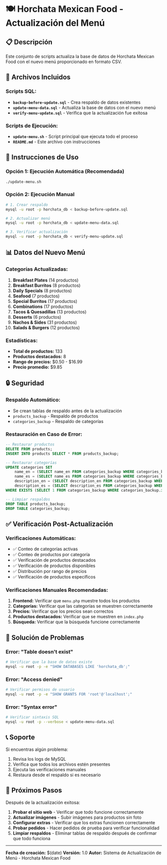 # 🍽️ Horchata Mexican Food - Actualización del Menú

## 📋 Descripción
Este conjunto de scripts actualiza la base de datos de Horchata Mexican Food con el nuevo menú proporcionado en formato CSV.

## 📁 Archivos Incluidos

### Scripts SQL:
- **`backup-before-update.sql`** - Crea respaldo de datos existentes
- **`update-menu-data.sql`** - Actualiza la base de datos con el nuevo menú
- **`verify-menu-update.sql`** - Verifica que la actualización fue exitosa

### Scripts de Ejecución:
- **`update-menu.sh`** - Script principal que ejecuta todo el proceso
- **`README.md`** - Este archivo con instrucciones

## 🚀 Instrucciones de Uso

### Opción 1: Ejecución Automática (Recomendada)
```bash
./update-menu.sh
```

### Opción 2: Ejecución Manual
```bash
# 1. Crear respaldo
mysql -u root -p horchata_db < backup-before-update.sql

# 2. Actualizar menú
mysql -u root -p horchata_db < update-menu-data.sql

# 3. Verificar actualización
mysql -u root -p horchata_db < verify-menu-update.sql
```

## 📊 Datos del Nuevo Menú

### Categorías Actualizadas:
1. **Breakfast Plates** (14 productos)
2. **Breakfast Burritos** (8 productos)
3. **Daily Specials** (8 productos)
4. **Seafood** (7 productos)
5. **Special Burritos** (17 productos)
6. **Combinations** (17 productos)
7. **Tacos & Quesadillas** (13 productos)
8. **Desserts** (6 productos)
9. **Nachos & Sides** (31 productos)
10. **Salads & Burgers** (12 productos)

### Estadísticas:
- **Total de productos:** 133
- **Productos destacados:** 8
- **Rango de precios:** $0.50 - $16.99
- **Precio promedio:** $9.85

## 🔒 Seguridad

### Respaldo Automático:
- Se crean tablas de respaldo antes de la actualización
- `products_backup` - Respaldo de productos
- `categories_backup` - Respaldo de categorías

### Restauración en Caso de Error:
```sql
-- Restaurar productos
DELETE FROM products;
INSERT INTO products SELECT * FROM products_backup;

-- Restaurar categorías
UPDATE categories SET 
    name_en = (SELECT name_en FROM categories_backup WHERE categories_backup.id = categories.id),
    name_es = (SELECT name_es FROM categories_backup WHERE categories_backup.id = categories.id),
    description_en = (SELECT description_en FROM categories_backup WHERE categories_backup.id = categories.id),
    description_es = (SELECT description_es FROM categories_backup WHERE categories_backup.id = categories.id)
WHERE EXISTS (SELECT 1 FROM categories_backup WHERE categories_backup.id = categories.id);

-- Limpiar respaldos
DROP TABLE products_backup;
DROP TABLE categories_backup;
```

## ✅ Verificación Post-Actualización

### Verificaciones Automáticas:
- ✅ Conteo de categorías activas
- ✅ Conteo de productos por categoría
- ✅ Verificación de productos destacados
- ✅ Verificación de productos disponibles
- ✅ Distribución por rango de precios
- ✅ Verificación de productos específicos

### Verificaciones Manuales Recomendadas:
1. **Frontend:** Verificar que `menu.php` muestre todos los productos
2. **Categorías:** Verificar que las categorías se muestren correctamente
3. **Precios:** Verificar que los precios sean correctos
4. **Productos destacados:** Verificar que se muestren en `index.php`
5. **Búsqueda:** Verificar que la búsqueda funcione correctamente

## 🐛 Solución de Problemas

### Error: "Table doesn't exist"
```bash
# Verificar que la base de datos existe
mysql -u root -p -e "SHOW DATABASES LIKE 'horchata_db';"
```

### Error: "Access denied"
```bash
# Verificar permisos de usuario
mysql -u root -p -e "SHOW GRANTS FOR 'root'@'localhost';"
```

### Error: "Syntax error"
```bash
# Verificar sintaxis SQL
mysql -u root -p --verbose < update-menu-data.sql
```

## 📞 Soporte

Si encuentras algún problema:
1. Revisa los logs de MySQL
2. Verifica que todos los archivos estén presentes
3. Ejecuta las verificaciones manuales
4. Restaura desde el respaldo si es necesario

## 🎯 Próximos Pasos

Después de la actualización exitosa:
1. **Probar el sitio web** - Verificar que todo funcione correctamente
2. **Actualizar imágenes** - Subir imágenes para productos sin foto
3. **Configurar extras** - Verificar que los extras funcionen correctamente
4. **Probar pedidos** - Hacer pedidos de prueba para verificar funcionalidad
5. **Limpiar respaldos** - Eliminar tablas de respaldo después de confirmar que todo funciona

---
**Fecha de creación:** $(date)
**Versión:** 1.0
**Autor:** Sistema de Actualización de Menú - Horchata Mexican Food
